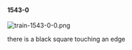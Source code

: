#### 1543-0
![train-1543-0-0.png](https://github.com/lil-lab/nlvr/raw/master/nlvr/train/images/67/train-1543-0-0.png "train-1543-0-0.png")

there is a black square touching an edge
